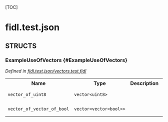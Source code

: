 [TOC]

# fidl.test.json




## **STRUCTS**

### ExampleUseOfVectors {#ExampleUseOfVectors}
*Defined in [fidl.test.json/vectors.test.fidl](https://fuchsia.googlesource.com/fuchsia/+/master/vectors.test.fidl#7)*



<table>
    <tr><th>Name</th><th>Type</th><th>Description</th><th>Default</th></tr><tr>
            <td><code>vector_of_uint8</code></td>
            <td>
                <code>vector&lt;uint8&gt;</code>
            </td>
            <td></td>
            <td>No default</td>
        </tr><tr>
            <td><code>vector_of_vector_of_bool</code></td>
            <td>
                <code>vector&lt;vector&lt;bool&gt;&gt;</code>
            </td>
            <td></td>
            <td>No default</td>
        </tr>
</table>














